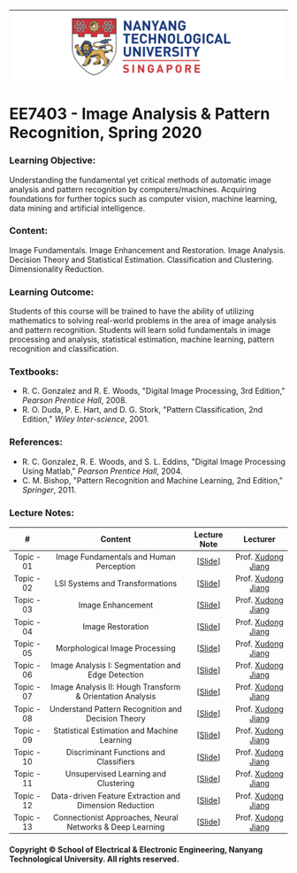 |![image](https://github.com/NTU-CCA/EE7403/blob/master/logo.png)|
|---|
# EE7403 - Image Analysis &amp; Pattern Recognition, Spring 2020

### Learning Objective:

Understanding the fundamental yet critical methods of automatic image analysis and pattern recognition by computers/machines. Acquiring foundations for further topics such as computer vision, machine learning, data mining and artificial intelligence.

### Content:

Image Fundamentals. Image Enhancement and Restoration. Image Analysis. Decision Theory and Statistical Estimation. Classification and Clustering. Dimensionality Reduction.

### Learning Outcome:

Students of this course will be trained to have the ability of utilizing mathematics to solving real-world problems in the area of image analysis and pattern recognition. Students will learn solid fundamentals in image processing and analysis, statistical estimation, machine learning, pattern recognition and classification.

### Textbooks:

- R. C. Gonzalez and R. E. Woods, "Digital Image Processing, 3rd Edition," <i>Pearson Prentice Hall</i>, 2008.
- R. O. Duda, P. E. Hart, and D. G. Stork, "Pattern Classification, 2nd Edition," <i>Wiley Inter-science</i>, 2001.

### References:

- R. C. Gonzalez, R. E. Woods, and S. L. Eddins, "Digital Image Processing Using Matlab," <i>Pearson Prentice Hall</i>, 2004.
- C. M. Bishop, "Pattern Recognition and Machine Learning, 2nd Edition," <i>Springer</i>, 2011.

### Lecture Notes:

|#|Content|Lecture Note|Lecturer|
|:---:|:---:|:---:|:---:|
|Topic - 01|Image Fundamentals and Human Perception|[[Slide](https://github.com/NTU-CCA/EE7403/blob/master/Slides/EE7403_Image_Analysis_PCView.pdf)]|Prof. [Xudong Jiang](http://research.ntu.edu.sg/expertise/academicprofile/Pages/StaffProfile.aspx?ST_EMAILID=EXDJIANG)
|Topic - 02|LSI Systems and Transformations|[[Slide](https://github.com/NTU-CCA/EE7403/blob/master/Slides/EE7403_Image_Analysis_PCView.pdf)]|Prof. [Xudong Jiang](http://research.ntu.edu.sg/expertise/academicprofile/Pages/StaffProfile.aspx?ST_EMAILID=EXDJIANG)
|Topic - 03|Image Enhancement|[[Slide](https://github.com/NTU-CCA/EE7403/blob/master/Slides/EE7403_Image_Analysis_PCView.pdf)]|Prof. [Xudong Jiang](http://research.ntu.edu.sg/expertise/academicprofile/Pages/StaffProfile.aspx?ST_EMAILID=EXDJIANG)
|Topic - 04|Image Restoration|[[Slide](https://github.com/NTU-CCA/EE7403/blob/master/Slides/EE7403_Image_Analysis_PCView.pdf)]|Prof. [Xudong Jiang](http://research.ntu.edu.sg/expertise/academicprofile/Pages/StaffProfile.aspx?ST_EMAILID=EXDJIANG)
|Topic - 05|Morphological Image Processing|[[Slide](https://github.com/NTU-CCA/EE7403/blob/master/Slides/EE7403_Image_Analysis_PCView.pdf)]|Prof. [Xudong Jiang](http://research.ntu.edu.sg/expertise/academicprofile/Pages/StaffProfile.aspx?ST_EMAILID=EXDJIANG)
|Topic - 06|Image Analysis I: Segmentation and Edge Detection|[[Slide](https://github.com/NTU-CCA/EE7403/blob/master/Slides/EE7403_Image_Analysis_PCView.pdf)]|Prof. [Xudong Jiang](http://research.ntu.edu.sg/expertise/academicprofile/Pages/StaffProfile.aspx?ST_EMAILID=EXDJIANG)
|Topic - 07|Image Analysis II: Hough Transform & Orientation Analysis|[[Slide](https://github.com/NTU-CCA/EE7403/blob/master/Slides/EE7403_Image_Analysis_PCView.pdf)]|Prof. [Xudong Jiang](http://research.ntu.edu.sg/expertise/academicprofile/Pages/StaffProfile.aspx?ST_EMAILID=EXDJIANG)
|Topic - 08|Understand Pattern Recognition and Decision Theory|[[Slide](https://github.com/NTU-CCA/EE7403/blob/master/Slides/EE7403_Pattern_Recognition_PCView.pdf)]|Prof. [Xudong Jiang](http://research.ntu.edu.sg/expertise/academicprofile/Pages/StaffProfile.aspx?ST_EMAILID=EXDJIANG)
|Topic - 09|Statistical Estimation and Machine Learning|[[Slide](https://github.com/NTU-CCA/EE7403/blob/master/Slides/EE7403_Pattern_Recognition_PCView.pdf)]|Prof. [Xudong Jiang](http://research.ntu.edu.sg/expertise/academicprofile/Pages/StaffProfile.aspx?ST_EMAILID=EXDJIANG)
|Topic - 10|Discriminant Functions and Classifiers|[[Slide](https://github.com/NTU-CCA/EE7403/blob/master/Slides/EE7403_Pattern_Recognition_PCView.pdf)]|Prof. [Xudong Jiang](http://research.ntu.edu.sg/expertise/academicprofile/Pages/StaffProfile.aspx?ST_EMAILID=EXDJIANG)
|Topic - 11|Unsupervised Learning and Clustering|[[Slide](https://github.com/NTU-CCA/EE7403/blob/master/Slides/EE7403_Pattern_Recognition_PCView.pdf)]|Prof. [Xudong Jiang](http://research.ntu.edu.sg/expertise/academicprofile/Pages/StaffProfile.aspx?ST_EMAILID=EXDJIANG)
|Topic - 12|Data-driven Feature Extraction and Dimension Reduction|[[Slide](https://github.com/NTU-CCA/EE7403/blob/master/Slides/EE7403_Pattern_Recognition_PCView.pdf)]|Prof. [Xudong Jiang](http://research.ntu.edu.sg/expertise/academicprofile/Pages/StaffProfile.aspx?ST_EMAILID=EXDJIANG)
|Topic - 13|Connectionist Approaches, Neural Networks & Deep Learning|[[Slide](https://github.com/NTU-CCA/EE7403/blob/master/Slides/EE7403_Pattern_Recognition_PCView.pdf)]|Prof. [Xudong Jiang](http://research.ntu.edu.sg/expertise/academicprofile/Pages/StaffProfile.aspx?ST_EMAILID=EXDJIANG)

#### Copyright © School of Electrical & Electronic Engineering, Nanyang Technological University. All rights reserved.
